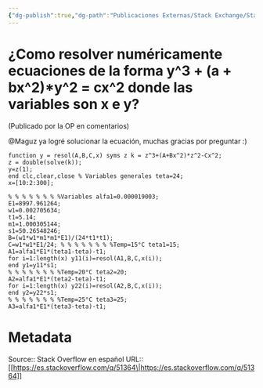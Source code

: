 ```yaml
---
{"dg-publish":true,"dg-path":"Publicaciones Externas/Stack Exchange/Stack Overflow en español/es.stackoverflow.com-51364.md","permalink":"/publicaciones-externas/stack-exchange/stack-overflow-en-espanol/es-stackoverflow-com-51364/","title":"¿Como resolver numéricamente ecuaciones de la forma y^3 + (a + bx^2)*y^2 = cx^2 donde las variables son x e y?","hide":true,"noteIcon":"default","created":"2024-04-03T12:49:10.759-06:00","updated":"2024-04-05T16:43:49.165-06:00"}
---
```


# ¿Como resolver numéricamente ecuaciones de la forma y^3 + (a + bx^2)*y^2 = cx^2 donde las variables son x e y?

(Publicado por la OP en comentarios)

@Maguz ya logré solucionar la ecuación, muchas gracias por preguntar :)

    function y = resol(A,B,C,x) syms z k = z^3+(A+Bx^2)*z^2-Cx^2; 
    z = double(solve(k)); 
    y=z(1); 
    end clc,clear,close % Variables generales teta=24; 
    x=[10:2:300]; 
    
    % % % % % % % %Variables alfa1=0.000019003; 
    E1=8997.961264; 
    w1=0.002705634; 
    t1=5.14; 
    m1=1.000305144; 
    s1=50.26548246; 
    B=(w1*w1*m1*m1*E1)/(24*t1*t1); 
    C=w1*w1*E1/24; % % % % % % % %Temp=15°C teta1=15; 
    A1=alfa1*E1*(teta1-teta)-t1; 
    for i=1:length(x) y11(i)=resol(A1,B,C,x(i)); 
    end y1=y11*s1; 
    % % % % % % % %Temp=20°C teta2=20; 
    A2=alfa1*E1*(teta2-teta)-t1; 
    for i=1:length(x) y22(i)=resol(A2,B,C,x(i)); 
    end y2=y22*s1; 
    % % % % % % % %Temp=25°C teta3=25; 
    A3=alfa1*E1*(teta3-teta)-t1; 

# Metadata
Source:: Stack Overflow en español
URL:: [[https://es.stackoverflow.com/q/51364\|https://es.stackoverflow.com/q/51364]]


